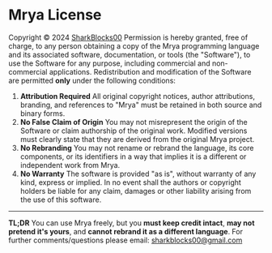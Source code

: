 # Mrya License

Copyright © 2024 [SharkBlocks00](https://github.com/SharkBlocks00)
Permission is hereby granted, free of charge, to any person obtaining a copy of the Mrya programming language and its associated software, documentation, or tools (the "Software"), to use the Software for any purpose, including commercial and non-commercial applications.
Redistribution and modification of the Software are permitted **only** under the following conditions:
1. **Attribution Required**
   All original copyright notices, author attributions, branding, and references to "Mrya" must be retained in both source and binary forms.
2. **No False Claim of Origin**
   You may not misrepresent the origin of the Software or claim authorship of the original work. Modified versions must clearly state that they are derived from the original Mrya project.
3. **No Rebranding**
   You may not rename or rebrand the language, its core components, or its identifiers in a way that implies it is a different or independent work from Mrya.
4. **No Warranty**
   The software is provided "as is", without warranty of any kind, express or implied. In no event shall the authors or copyright holders be liable for any claim, damages or other liability arising from the use of this software.
---

**TL;DR**
You can use Mrya freely, but you **must keep credit intact**, **may not pretend it's yours**, and **cannot rebrand it as a different language**.
For further comments/questions please email: sharkblocks00@gmail.com

